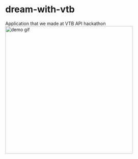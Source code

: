 # dream-with-vtb
Application that we made at VTB API hackathon
<img alt="demo gif" src="demo.gif" height="400"/>
